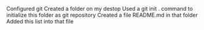 Configured git
Created a folder on my destop
Used a git init . command to initialize this folder as git repository 
Created a file README.md in that folder 
Added this list into that file
